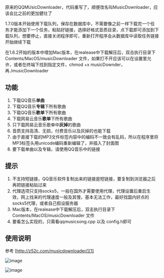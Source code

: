 原来的QQMUsicDownloader，代码重写了，顺便改名叫MusicDownloader，应该会比之前的更加健壮了

1.7.0版本开始使用下载队列，保存在数据库中，不需要像之前一样下载完一个任务才能添加下一个任务，粘贴好链接，选择好格式音质目录，点下载即可添加到下载队列，想要停止，直接关闭程序即可，重新打开程序会从数据库中读取任务链接开始继续下载

在1.6.2开始的版本中增加Mac版本，在realease中下载解压后，双击执行目录下Contents/MacOS/musicDownloader 文件，如果打不开应该可以在设置里允许，或者在终端下找到指定文件，chmod +x musicDownder，再./musicDownloader
## 功能 ##
 1. 下载QQ音乐**单曲**
 2. 下载QQ音乐**专辑**下所有歌曲
 3. 下载QQ音乐**歌单**下所有歌曲
 4. 下载网易云音乐**歌单**下所有歌曲
 5. 只下载网易云音乐歌单中**灰掉**的歌曲
 6. 音质支持高清、无损，付费音乐以及灰掉的也能下载
 7. 由于直接下载的MP3文件标签内容中的编码不一致会有乱码，所以在程序里将MP3标签头用unicode编码重新编辑了，并插入了封面图
 8. 要下载单曲以及专辑，请使用QQ音乐中的链接

## 提示 ##
  1. 不支持短链接，QQ音乐软件复制出来的链接是短链接，要复制到浏览器之后再把链接粘贴过来
  2. 代理选项只支持socks5，一般在国外才需要使用代理，代理设置后重启生效，网上找来的代理速度一般及其慢，基本无法工作，最好找国内好点的socks5代理，或者自己假设服务器
  3. Mac版本，在realease中下载解压后，双击执行目录下Contents/MacOS/musicDownloader 文件
  4. 要看怎么实现的，只需看qqmusicsong.cpp 以及 config.h即可

## 使用说明 ##

 参考 [http://z52c.com/musicdownloader/][1]

 ![image](https://o05g5zevc.qnssl.com/03dd1eff-eeaa-48c4-bb6c-f5a2154eb403/TIM%E5%9B%BE%E7%89%8720180709101925.png?imageMogr2/auto-orient/strip/thumbnail/!1600x1600%3E)

 ![image](https://o05g5zevc.qnssl.com/2e1c3700-4ccb-49ed-9879-02efce9a752f/TIM%E5%9B%BE%E7%89%8720180709202927.png?imageMogr2/auto-orient/strip/thumbnail/!1600x1600%3E)


  [1]: http://z52c.com/musicdownloader/
  
  
